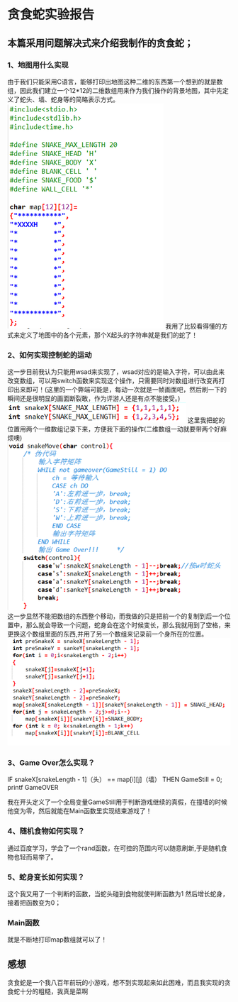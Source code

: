 # 贪食蛇实验报告

## 本篇采用问题解决式来介绍我制作的贪食蛇；

### 1、地图用什么实现
由于我们只能采用C语言，能够打印出地图这种二维的东西第一个想到的就是数组，因此我们建立一个12*12的二维数组用来作为我们操作的背景地图，其中先定义了蛇头、墙、蛇身等的简略表示方式。
![](images/地图.png)
我用了比较看得懂的方式来定义了地图中的各个元素，那个X起头的字符串就是我们的蛇了！

### 2、如何实现控制蛇的运动
这一步目前我认为只能用wsad来实现了，wsad对应的是输入字符，可以由此来改变数组，可以用switch函数来实现这个操作，只需要同时对数组进行改变再打印出来即可！(这里的一个弊端可能是，每动一次就是一帧画面吧，然后刷一下的瞬间还是很明显的画面断裂敢，作为评游人还是有点不能接受。)
![](images/一维.png)
这里我把蛇的位置用两个一维数组记录下来，方便我下面的操作(二维数组一动就要带两个好麻烦噢)
![](images/伪代码.png)
这一步显然不能把数组的东西整个移动，而我做的只是把前一个的复制到后一个位置中，那么就会导致一个问题，蛇身会在这个时候变长，那么我就用到了空格，来更换这个数组里面的东西,并用了另一个数组来记录前一个身所在的位置。
![](images/记录.png)

### 3、Game Over怎么实现？
IF snakeX[snakeLength - 1]（头） == map[i][j]（墙）
THEN GameStill = 0;
printf GameOVER

我在开头定义了一个全局变量GameStill用于判断游戏继续的真假，在撞墙的时候他变为零，然后就能在Main函数里实现结束游戏了！

### 4、随机食物如何实现？
通过百度学习，学会了一个rand函数，在可控的范围内可以随意刷新,于是随机食物也轻而易举了。

### 5、蛇身变长如何实现？
这个我又用了一个判断的函数，当蛇头碰到食物就使判断函数为1 然后增长蛇身，接着把函数变为0；

### Main函数
就是不断地打印map数组就可以了！

## 感想
贪食蛇是一个我八百年前玩的小游戏，想不到实现起来如此困难，而且我实现的贪食蛇十分的粗糙，我真是菜啊